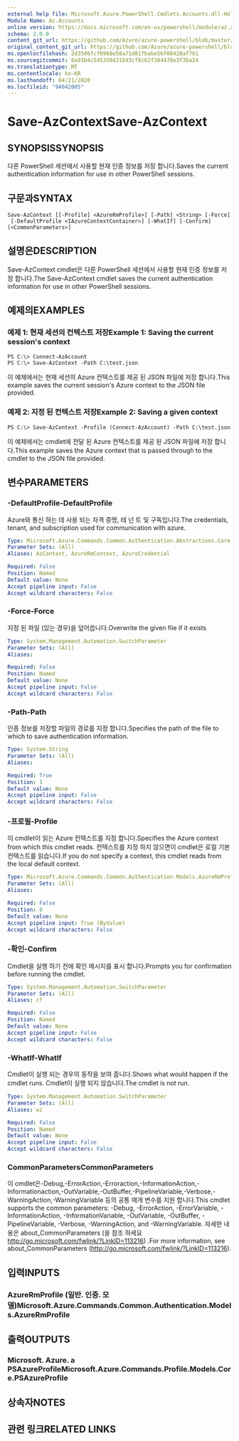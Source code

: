 ```yaml
---
external help file: Microsoft.Azure.PowerShell.Cmdlets.Accounts.dll-Help.xml
Module Name: Az.Accounts
online version: https://docs.microsoft.com/en-us/powershell/module/az.accounts/save-azcontext
schema: 2.0.0
content_git_url: https://github.com/Azure/azure-powershell/blob/master/src/Accounts/Accounts/help/Save-AzContext.md
original_content_git_url: https://github.com/Azure/azure-powershell/blob/master/src/Accounts/Accounts/help/Save-AzContext.md
ms.openlocfilehash: 2d3506fcf0968e58a71d81fbabe56f08428af761
ms.sourcegitcommit: 6a91b4c545350d316d3cf8c62f384478e3f3ba24
ms.translationtype: MT
ms.contentlocale: ko-KR
ms.lasthandoff: 04/21/2020
ms.locfileid: "94042005"
---
```

# <span data-ttu-id="f150a-101">Save-AzContext</span><span class="sxs-lookup"><span data-stu-id="f150a-101">Save-AzContext</span></span>

## <span data-ttu-id="f150a-102">SYNOPSIS</span><span class="sxs-lookup"><span data-stu-id="f150a-102">SYNOPSIS</span></span>
<span data-ttu-id="f150a-103">다른 PowerShell 세션에서 사용할 현재 인증 정보를 저장 합니다.</span><span class="sxs-lookup"><span data-stu-id="f150a-103">Saves the current authentication information for use in other PowerShell sessions.</span></span>

## <span data-ttu-id="f150a-104">구문과</span><span class="sxs-lookup"><span data-stu-id="f150a-104">SYNTAX</span></span>

```
Save-AzContext [[-Profile] <AzureRmProfile>] [-Path] <String> [-Force]
 [-DefaultProfile <IAzureContextContainer>] [-WhatIf] [-Confirm] [<CommonParameters>]
```

## <span data-ttu-id="f150a-105">설명은</span><span class="sxs-lookup"><span data-stu-id="f150a-105">DESCRIPTION</span></span>
<span data-ttu-id="f150a-106">Save-AzContext cmdlet은 다른 PowerShell 세션에서 사용할 현재 인증 정보를 저장 합니다.</span><span class="sxs-lookup"><span data-stu-id="f150a-106">The Save-AzContext cmdlet saves the current authentication information for use in other PowerShell sessions.</span></span>

## <span data-ttu-id="f150a-107">예제의</span><span class="sxs-lookup"><span data-stu-id="f150a-107">EXAMPLES</span></span>

### <span data-ttu-id="f150a-108">예제 1: 현재 세션의 컨텍스트 저장</span><span class="sxs-lookup"><span data-stu-id="f150a-108">Example 1: Saving the current session's context</span></span>
```
PS C:\> Connect-AzAccount
PS C:\> Save-AzContext -Path C:\test.json
```

<span data-ttu-id="f150a-109">이 예제에서는 현재 세션의 Azure 컨텍스트를 제공 된 JSON 파일에 저장 합니다.</span><span class="sxs-lookup"><span data-stu-id="f150a-109">This example saves the current session's Azure context to the JSON file provided.</span></span>

### <span data-ttu-id="f150a-110">예제 2: 지정 된 컨텍스트 저장</span><span class="sxs-lookup"><span data-stu-id="f150a-110">Example 2: Saving a given context</span></span>
```
PS C:\> Save-AzContext -Profile (Connect-AzAccount) -Path C:\test.json
```

<span data-ttu-id="f150a-111">이 예제에서는 cmdlet에 전달 된 Azure 컨텍스트를 제공 된 JSON 파일에 저장 합니다.</span><span class="sxs-lookup"><span data-stu-id="f150a-111">This example saves the Azure context that is passed through to the cmdlet to the JSON file provided.</span></span>

## <span data-ttu-id="f150a-112">변수</span><span class="sxs-lookup"><span data-stu-id="f150a-112">PARAMETERS</span></span>

### <span data-ttu-id="f150a-113">-DefaultProfile</span><span class="sxs-lookup"><span data-stu-id="f150a-113">-DefaultProfile</span></span>
<span data-ttu-id="f150a-114">Azure와 통신 하는 데 사용 되는 자격 증명, 테 넌 트 및 구독입니다.</span><span class="sxs-lookup"><span data-stu-id="f150a-114">The credentials, tenant, and subscription used for communication with azure.</span></span>

```yaml
Type: Microsoft.Azure.Commands.Common.Authentication.Abstractions.Core.IAzureContextContainer
Parameter Sets: (All)
Aliases: AzContext, AzureRmContext, AzureCredential

Required: False
Position: Named
Default value: None
Accept pipeline input: False
Accept wildcard characters: False
```

### <span data-ttu-id="f150a-115">-Force</span><span class="sxs-lookup"><span data-stu-id="f150a-115">-Force</span></span>
<span data-ttu-id="f150a-116">지정 된 파일 (있는 경우)을 덮어씁니다.</span><span class="sxs-lookup"><span data-stu-id="f150a-116">Overwrite the given file if it exists</span></span>

```yaml
Type: System.Management.Automation.SwitchParameter
Parameter Sets: (All)
Aliases:

Required: False
Position: Named
Default value: None
Accept pipeline input: False
Accept wildcard characters: False
```

### <span data-ttu-id="f150a-117">-Path</span><span class="sxs-lookup"><span data-stu-id="f150a-117">-Path</span></span>
<span data-ttu-id="f150a-118">인증 정보를 저장할 파일의 경로를 지정 합니다.</span><span class="sxs-lookup"><span data-stu-id="f150a-118">Specifies the path of the file to which to save authentication information.</span></span>

```yaml
Type: System.String
Parameter Sets: (All)
Aliases:

Required: True
Position: 1
Default value: None
Accept pipeline input: False
Accept wildcard characters: False
```

### <span data-ttu-id="f150a-119">-프로필</span><span class="sxs-lookup"><span data-stu-id="f150a-119">-Profile</span></span>
<span data-ttu-id="f150a-120">이 cmdlet이 읽는 Azure 컨텍스트를 지정 합니다.</span><span class="sxs-lookup"><span data-stu-id="f150a-120">Specifies the Azure context from which this cmdlet reads.</span></span>
<span data-ttu-id="f150a-121">컨텍스트를 지정 하지 않으면이 cmdlet은 로컬 기본 컨텍스트를 읽습니다.</span><span class="sxs-lookup"><span data-stu-id="f150a-121">If you do not specify a context, this cmdlet reads from the local default context.</span></span>

```yaml
Type: Microsoft.Azure.Commands.Common.Authentication.Models.AzureRmProfile
Parameter Sets: (All)
Aliases:

Required: False
Position: 0
Default value: None
Accept pipeline input: True (ByValue)
Accept wildcard characters: False
```

### <span data-ttu-id="f150a-122">-확인</span><span class="sxs-lookup"><span data-stu-id="f150a-122">-Confirm</span></span>
<span data-ttu-id="f150a-123">Cmdlet을 실행 하기 전에 확인 메시지를 표시 합니다.</span><span class="sxs-lookup"><span data-stu-id="f150a-123">Prompts you for confirmation before running the cmdlet.</span></span>

```yaml
Type: System.Management.Automation.SwitchParameter
Parameter Sets: (All)
Aliases: cf

Required: False
Position: Named
Default value: None
Accept pipeline input: False
Accept wildcard characters: False
```

### <span data-ttu-id="f150a-124">-WhatIf</span><span class="sxs-lookup"><span data-stu-id="f150a-124">-WhatIf</span></span>
<span data-ttu-id="f150a-125">Cmdlet이 실행 되는 경우의 동작을 보여 줍니다.</span><span class="sxs-lookup"><span data-stu-id="f150a-125">Shows what would happen if the cmdlet runs.</span></span>
<span data-ttu-id="f150a-126">Cmdlet이 실행 되지 않습니다.</span><span class="sxs-lookup"><span data-stu-id="f150a-126">The cmdlet is not run.</span></span>

```yaml
Type: System.Management.Automation.SwitchParameter
Parameter Sets: (All)
Aliases: wi

Required: False
Position: Named
Default value: None
Accept pipeline input: False
Accept wildcard characters: False
```

### <span data-ttu-id="f150a-127">CommonParameters</span><span class="sxs-lookup"><span data-stu-id="f150a-127">CommonParameters</span></span>
<span data-ttu-id="f150a-128">이 cmdlet은-Debug,-ErrorAction,-Erroraction,-InformationAction,-Informationaction,-OutVariable,-OutBuffer,-PipelineVariable,-Verbose,-WarningAction,-WarningVariable 등의 공통 매개 변수를 지원 합니다.</span><span class="sxs-lookup"><span data-stu-id="f150a-128">This cmdlet supports the common parameters: -Debug, -ErrorAction, -ErrorVariable, -InformationAction, -InformationVariable, -OutVariable, -OutBuffer, -PipelineVariable, -Verbose, -WarningAction, and -WarningVariable.</span></span> <span data-ttu-id="f150a-129">자세한 내용은 about_CommonParameters (을 참조 하세요 http://go.microsoft.com/fwlink/?LinkID=113216) .</span><span class="sxs-lookup"><span data-stu-id="f150a-129">For more information, see about_CommonParameters (http://go.microsoft.com/fwlink/?LinkID=113216).</span></span>

## <span data-ttu-id="f150a-130">입력</span><span class="sxs-lookup"><span data-stu-id="f150a-130">INPUTS</span></span>

### <span data-ttu-id="f150a-131">AzureRmProfile (일반. 인증. 모델)</span><span class="sxs-lookup"><span data-stu-id="f150a-131">Microsoft.Azure.Commands.Common.Authentication.Models.AzureRmProfile</span></span>

## <span data-ttu-id="f150a-132">출력</span><span class="sxs-lookup"><span data-stu-id="f150a-132">OUTPUTS</span></span>

### <span data-ttu-id="f150a-133">Microsoft. Azure. a PSAzureProfile</span><span class="sxs-lookup"><span data-stu-id="f150a-133">Microsoft.Azure.Commands.Profile.Models.Core.PSAzureProfile</span></span>

## <span data-ttu-id="f150a-134">상속자</span><span class="sxs-lookup"><span data-stu-id="f150a-134">NOTES</span></span>

## <span data-ttu-id="f150a-135">관련 링크</span><span class="sxs-lookup"><span data-stu-id="f150a-135">RELATED LINKS</span></span>
